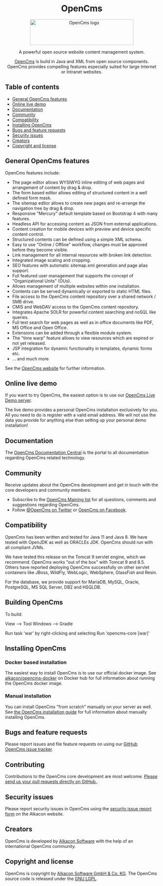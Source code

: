 <h1 align="center">OpenCms</h1>

<p align="center">
  <a href="http://opencms.org/" alt="OpenCms">
    <img src="https://www.alkacon.com/export/shared/web/logos/opencms-logo.svg" alt="OpenCms logo" width="340" height="84">
  </a>
</p>

<p align="center">A powerful open source website content management system.</p>
<p align="center"><a href="http://opencms.org/">OpenCms</a> is build in Java and XML from open source components. OpenCms provides compelling features especially suited for large Internet or Intranet websites.</p>


## Table of contents

- [General OpenCms features](#general-opencms-features)
- [Online live demo](#online-live-demo)
- [Documentation](#documentation)
- [Community](#community)
- [Compatibility](#compatibility)
- [Installing OpenCms](#installing-opencms)
- [Bugs and feature requests](#bugs-and-feature-requests)
- [Security issues](#security-issues)
- [Creators](#creators)
- [Copyright and license](#copyright-and-license)


## General OpenCms features

OpenCms features include:

- The page editor allows WYSIWYG inline editing of web pages and arrangement of content by drag & drop.
- The form based editor allows editing of structured content in a well defined form mask.
- The sitemap editor allows to create new pages and re-arrange the navigation tree by drag & drop.
- Responsive "Mercury" default template based on Bootstrap 4 with many features.
- Headless API for accessing content as JSON from external applications.
- Content creation for mobile devices with preview and device specific content control.
- Structured contents can be defined using a simple XML schema.
- Easy to use "Online / Offline" workflow, changes must be approved before they become visible.
- Link management for all internal resources with broken link detection.
- Integrated image scaling and cropping.
- SEO features with automatic sitemap.xml generation and page alias support.
- Full featured user management that supports the concept of "Organizational Units" (OUs).
- Allows management of multiple websites within one installation.
- Contents can be served dynamically or exported to static HTML files.
- File access to the OpenCms content repository over a shared network / SMB drive.
- CMIS and WebDAV access to the OpenCms content repository.
- Integrates Apache SOLR for powerful content searching and noSQL like queries.
- Full text search for web pages as well as in office documents like PDF, MS Office and Open Office.
- Extensions can be added through a flexible module system.
- The "time warp" feature allows to view resources which are expired or not yet released.
- JSP integration for dynamic functionality in templates, dynamic forms etc.
- ... and much more

See the [OpenCms website](http://opencms.org/) for further information.

## Online live demo

If you want to try OpenCms, the easiest option is to use our [OpenCms Live Demo server](https://demo.opencms.org).

The live demo provides a personal OpenCms installation exclusively for you. All you need to do is register with a valid email address. We will not use the data you provide for anything else than setting up your personal demo installation!


## Documentation

The [OpenCms Documentation Central](https://documentation.opencms.org/) is the portal to all documentation regarding OpenCms related technology.


## Community

Receive updates about the OpenCms development and get in touch with the core developers and community members.

- Subscribe to the [OpenCms Maining list](http://www.opencms.org/en/development/mailinglist.html) for all questions, comments and suggestions regarding OpenCms.
- Follow [@OpenCms on Twitter](https://twitter.com/opencms/) or [OpenCms on Facebook](https://www.facebook.com/opencms/).


## Compatibility

OpenCms has been written and tested for Java 11 and Java 8. We have tested with OpenJDK as well as ORACLEs JDK. OpenCms should run with all compliant JVMs.

We have tested this release on the Tomcat 9 servlet engine, which we recommend. OpenCms works "out of the box" with Tomcat 9 and 8.5. Others have reported deploying OpenCms successfully on other servlet containers like JBoss, WildFly, WebLogic, WebSphere, GlassFish and Resin.

For the database, we provide support for MariaDB, MySQL, Oracle, PostgreSQL, MS SQL Server, DB2 and HSQLDB.

## Building OpenCms

To build:

View --> Tool Windows --> Gradle

Run task 'war' by right-clicking and selecting Run 'opencms-core [war]'

## Installing OpenCms

### Docker based installation

The easiest way to install OpenCms is to use our official docker image. See [alkacon/opencms-docker](https://hub.docker.com/r/alkacon/opencms-docker/) on Docker hub for full information about running the OpenCms docker image.

### Manual installation

You can install OpenCms "from scratch" manually on your server as well. See [the OpenCms installation guide](https://github.com/alkacon/opencms-core/blob/master/INSTALL.md) for full information about manually installing OpenCms.


## Bugs and feature requests

Please report issues and file feature requests on using our [GitHub OpenCms issue tracker](https://github.com/alkacon/opencms-core/issues).


## Contributing

Contributions to the OpenCms core development are most welcome. [Please send us your pull requests directly on GitHub.](https://github.com/alkacon/opencms-core/pulls).


## Security issues

Please report security issues in OpenCms using the [security issue report form](https://www.alkacon.com/security/) on the Alkacon website.


## Creators

OpenCms is developed by [Alkacon Software](https://www.alkacon.com) with the help of an international OpenCms community.


## Copyright and license

OpenCms is copyright by [Alkacon Software GmbH & Co. KG](https://www.alkacon.com). The OpenCms source code is released under the [GNU LGPL](https://github.com/alkacon/opencms-core/blob/master/LICENSE).

